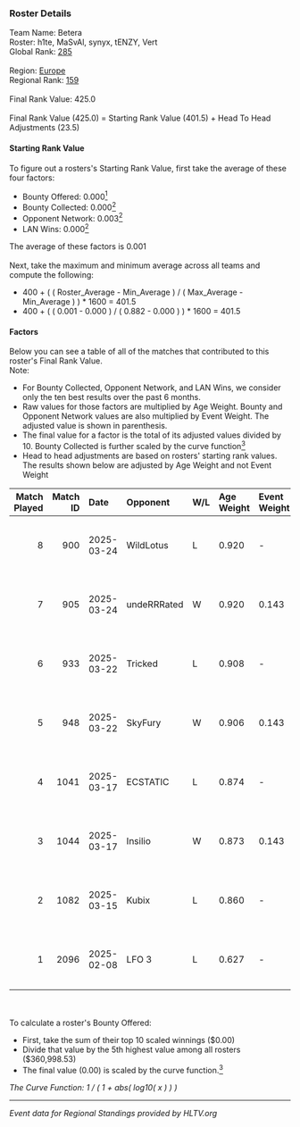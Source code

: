 ### Roster Details<br />
Team Name: Betera<br />
Roster: h1te, MaSvAl, synyx, tENZY, Vert<br />
Global Rank: [285](../../standings_global_2025_05_05.md)<br />
<br />
Region: [Europe]( ../../standings_europe_2025_05_05.md)<br />
Regional Rank: [159]( ../../standings_europe_2025_05_05.md)<br />
<br />
Final Rank Value:  425.0<br />
<br />
Final Rank Value (425.0) = Starting Rank Value (401.5) + Head To Head Adjustments (23.5)<br />

#### Starting Rank Value<br />
To figure out a rosters's Starting Rank Value, first take the average of these four factors:<br />
- Bounty Offered: 0.000[<sup>1</sup>](#table2)
- Bounty Collected: 0.000[<sup>2</sup>](#table1)
- Opponent Network: 0.003[<sup>2</sup>](#table1)
- LAN Wins: 0.000[<sup>2</sup>](#table1)

The average of these factors is 0.001<br />
<br />
Next, take the maximum and minimum average across all teams and compute the following:<br />
- 400 + ( ( Roster_Average - Min_Average ) / ( Max_Average - Min_Average ) ) * 1600 = 401.5
- 400 + ( ( 0.001 - 0.000 ) / ( 0.882 - 0.000 ) ) * 1600 = 401.5


#### Factors<br />
Below you can see a table of all of the matches that contributed to this roster's Final Rank Value.<br />
Note:<br />

- For Bounty Collected, Opponent Network, and LAN Wins, we consider only the ten best results over the past 6 months.
- Raw values for those factors are multiplied by Age Weight. Bounty and Opponent Network values are also multiplied by Event Weight. The adjusted value is shown in parenthesis.
- The final value for a factor is the total of its adjusted values divided by 10. Bounty Collected is further scaled by the curve function[<sup>3</sup>](#curveFunction)
- Head to head adjustments are based on rosters' starting rank values. The results shown below are adjusted by Age Weight and not Event Weight
<span id="table1"></span><br />


| Match Played | Match ID | Date       | Opponent    | W/L | Age Weight | Event Weight | Bounty Collected | Opponent Network | LAN Wins  | H2H Adj. | Roster                           |
| -: | -: | :- | :- | :- | :- | :- | :- | :- | :- | -: | :- |
|            8 |      900 | 2025-03-24 | WildLotus   | L   | 0.920      | -            | -                | -                | -         |    -9.83 | h1te, MaSvAl, synyx, tENZY, Vert |
|            7 |      905 | 2025-03-24 | undeRRRated | W   | 0.920      | 0.143        | 0.000 (0.000)    | 0.000 (0.000)    | 0 (0.000) |    13.12 | h1te, MaSvAl, synyx, tENZY, Vert |
|            6 |      933 | 2025-03-22 | Tricked     | L   | 0.908      | -            | -                | -                | -         |    -2.50 | h1te, MaSvAl, synyx, tENZY, Vert |
|            5 |      948 | 2025-03-22 | SkyFury     | W   | 0.906      | 0.143        | 0.000 (0.000)    | 0.051 (0.007)    | 0 (0.000) |    19.00 | h1te, MaSvAl, synyx, tENZY, Vert |
|            4 |     1041 | 2025-03-17 | ECSTATIC    | L   | 0.874      | -            | -                | -                | -         |    -1.85 | h1te, MaSvAl, synyx, tENZY, Vert |
|            3 |     1044 | 2025-03-17 | Insilio     | W   | 0.873      | 0.143        | 0.000 (0.000)    | 0.210 (0.026)    | 0 (0.000) |    18.37 | h1te, MaSvAl, synyx, tENZY, Vert |
|            2 |     1082 | 2025-03-15 | Kubix       | L   | 0.860      | -            | -                | -                | -         |    -5.89 | h1te, MaSvAl, synyx, tENZY, Vert |
|            1 |     2096 | 2025-02-08 | LFO 3       | L   | 0.627      | -            | -                | -                | -         |    -6.96 | h1te, MaSvAl, synyx, tENZY, Vert |

<br />
<span id="table2"></span><br />
To calculate a roster's Bounty Offered:<br />

- First, take the sum of their top 10 scaled winnings ($0.00)
- Divide that value by the 5th highest value among all rosters ($360,998.53)
- The final value (0.00) is scaled by the curve function.[<sup>3</sup>](#curveFunction)

<span id="curveFunction"></span>_The Curve Function: 1 / ( 1 + abs( log10( x ) ) )_<br />

---
_Event data for Regional Standings provided by HLTV.org_<br />
